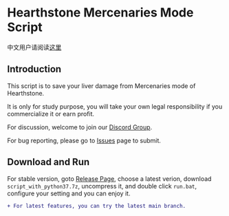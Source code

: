 # Hearthstone Mercenaries Mode Script

中文用户请阅读[这里](https://github.com/zhoubin-me/lushi_script/blob/main/README_CN.md)

## Introduction
This script is to save your liver damage from Mercenaries mode of Hearthstone. 

It is only for study purpose, you will take your own legal responsibility if you commercialize it or earn profit.

For discussion, welcome to join our [Discord Group](https://discord.gg/RJDxjaqp8P).

For bug reporting, please go to [Issues](https://github.com/zhoubin-me/lushi_script/issues) page to submit.

## Download and Run
For stable version, goto [Release Page](https://github.com/zhoubin-me/lushi_script/releases), choose a latest verion, download ```script_with_python37.7z```, uncompress it, and double click ```run.bat```, configure your setting and you can enjoy it.

```diff
+ For latest features, you can try the latest main branch.
```



